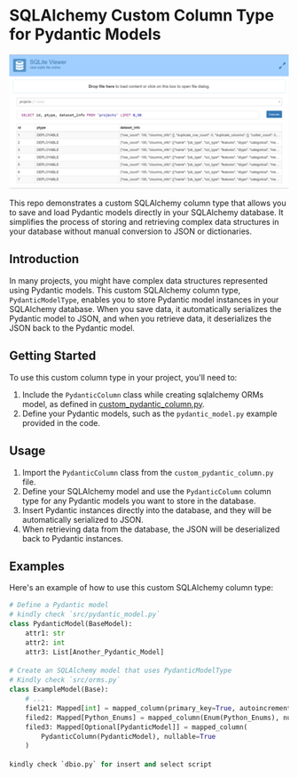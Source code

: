 # SQLAlchemy Custom Column Type for Pydantic Models

![screen shot](./Screenshot.png)

This repo demonstrates a custom SQLAlchemy column type that allows you to save and load Pydantic models directly in your SQLAlchemy database. It simplifies the process of storing and retrieving complex data structures in your database without manual conversion to JSON or dictionaries.

## Introduction

In many projects, you might have complex data structures represented using Pydantic models. This custom SQLAlchemy column type, `PydanticModelType`, enables you to store Pydantic model instances in your SQLAlchemy database. When you save data, it automatically serializes the Pydantic model to JSON, and when you retrieve data, it deserializes the JSON back to the Pydantic model.

## Getting Started

To use this custom column type in your project, you'll need to:

1. Include the `PydanticColumn` class while creating sqlalchemy ORMs model, as defined in [custom_pydantic_column.py](custom_pydantic_column.py).
2. Define your Pydantic models, such as the `pydantic_model.py` example provided in the code.

## Usage

1. Import the `PydanticColumn` class from the `custom_pydantic_column.py` file.
2. Define your SQLAlchemy model and use the `PydanticColumn` column type for any Pydantic models you want to store in the database.
3. Insert Pydantic instances directly into the database, and they will be automatically serialized to JSON.
4. When retrieving data from the database, the JSON will be deserialized back to Pydantic instances.

## Examples

Here's an example of how to use this custom SQLAlchemy column type:

```python
# Define a Pydantic model
# kindly check `src/pydantic_model.py`
class PydanticModel(BaseModel):  
    attr1: str
    attr2: int
    attr3: List[Another_Pydantic_Model]

# Create an SQLAlchemy model that uses PydanticModelType
# Kindly check `src/orms.py`
class ExampleModel(Base):
    # ...
    fiel21: Mapped[int] = mapped_column(primary_key=True, autoincrement=True)
    filed2: Mapped[Python_Enums] = mapped_column(Enum(Python_Enums), nullable=False)
    filed3: Mapped[Optional[PydanticModel]] = mapped_column(
        PydanticColumn(PydanticModel), nullable=True
    )

kindly check `dbio.py` for insert and select script  